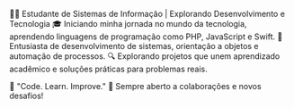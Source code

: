 👨‍💻 Estudante de Sistemas de Informação | Explorando Desenvolvimento e Tecnologia
🎓 Iniciando minha jornada no mundo da tecnologia, aprendendo linguagens de programação como PHP, JavaScript e Swift.
🚀 Entusiasta de desenvolvimento de sistemas, orientação a objetos e automação de processos.
🔍 Explorando projetos que unem aprendizado acadêmico e soluções práticas para problemas reais.

🌟 "Code. Learn. Improve."
📌 Sempre aberto a colaborações e novos desafios!

